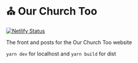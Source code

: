 # ⛪️ Our Church Too
[![Netlify Status](https://api.netlify.com/api/v1/badges/202be7cf-eb43-44b2-8e00-f6c2840d7c59/deploy-status)](https://app.netlify.com/sites/ourchurchtoo/deploys)

The front and posts for the Our Church Too website

`yarn dev` for localhost and `yarn build` for dist
